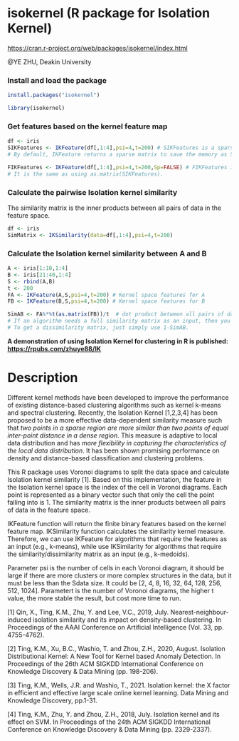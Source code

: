 # isokernel (R package for Isolation Kernel)

https://cran.r-project.org/web/packages/isokernel/index.html

@YE ZHU, Deakin University

### Install and load the package

```r
install.packages("isokernel")
```
```r
library(isokernel)
```
### Get features based on the kernel feature map 
```r
df <- iris
SIKFeatures <- IKFeature(df[,1:4],psi=4,t=200) # SIKFeatures is a sparse matrix. 
# By default, IKFeature returns a sparse matrix to save the memory as Sp=TRUE.

FIKFeatures <- IKFeature(df[,1:4],psi=4,t=200,Sp=FALSE) # FIKFeatures is a full matrix. 
# It is the same as using as.matrix(SIKFeatures).
```
### Calculate the pairwise Isolation kernel similarity
The similarity matrix is the inner products between all pairs of data in the feature space.  

```r
df <- iris
SimMatrix <- IKSimilarity(data=df[,1:4],psi=4,t=200)
```

### Calculate the Isolation kernel similarity between A and B

```r
A <- iris[1:10,1:4]
B <- iris[21:40,1:4]
S <- rbind(A,B)
t <- 200
FA <- IKFeature(A,S,psi=4,t=200) # Kernel space features for A
FB <- IKFeature(B,S,psi=4,t=200) # Kernel space features for B

SimAB <- FA%*%t(as.matrix(FB))/t  # dot product between all pairs of data in the feature space. 
# If an algorithm needs a full similarity matrix as an input, then you can use as.matrix(SimAB) to suit it. 
# To get a dissimilarity matrix, just simply use 1-SimAB.
```

**A demonstration of using Isolation Kernel for clustering in R is published: https://rpubs.com/zhuye88/IK**

# Description 
Different kernel methods have been developed to improve the performance of existing distance-based clustering algorithms such as kernel k-means and spectral clustering. Recently, the Isolation Kernel [1,2,3,4] has been proposed to be a more effective data-dependent similarity measure such that *two points in a sparse region are more similar than two points of equal inter-point distance in a dense region*. This measure is adaptive to local data distribution and has *more flexibility in capturing the characteristics of the local data distribution*. It has been shown promising performance on density and distance-based classification and clustering problems.

This R package uses Voronoi diagrams to split the data space and calculate Isolation kernel similarity [1]. Based on this implementation, the feature in the Isolation kernel space is the index of the cell in Voronoi diagrams. Each point is represented as a binary vector such that only the cell the point falling into is 1. The similarity matrix is the inner products between all pairs of data in the feature space.

IKFeature function will return the finite binary features based on the kernel feature map. IKSimilarity function calculates the similarity kernel measure. Therefore, we can use IKFeature for algorithms that require the features as an input (e.g., k-means), while use IKSimilarity for algorithms that require the similarity/dissimilarity matrix as an input (e.g., k-medoids).

Parameter psi is the number of cells in each Voronoi diagram, it should be large if there are more clusters or more complex structures in the data, but it must be less than the Sdata size. It could be [2, 4, 8, 16, 32, 64, 128, 256, 512, 1024]. Parametert is the number of Voronoi diagrams, the higher t value, the more stable the result, but cost more time to run.

[1] Qin, X., Ting, K.M., Zhu, Y. and Lee, V.C., 2019, July. Nearest-neighbour-induced isolation similarity and its impact on density-based clustering. In Proceedings of the AAAI Conference on Artificial Intelligence (Vol. 33, pp. 4755-4762).

[2] Ting, K.M., Xu, B.C., Washio, T. and Zhou, Z.H., 2020, August. Isolation Distributional Kernel: A New Tool for Kernel based Anomaly Detection. In Proceedings of the 26th ACM SIGKDD International Conference on Knowledge Discovery & Data Mining (pp. 198-206).

[3] Ting, K.M., Wells, J.R. and Washio, T., 2021. Isolation kernel: the X factor in efficient and effective large scale online kernel learning. Data Mining and Knowledge Discovery, pp.1-31.

[4] Ting, K.M., Zhu, Y. and Zhou, Z.H., 2018, July. Isolation kernel and its effect on SVM. In Proceedings of the 24th ACM SIGKDD International Conference on Knowledge Discovery & Data Mining (pp. 2329-2337).

